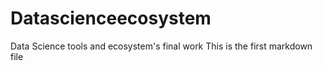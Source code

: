 # Datascienceecosystem
Data Science tools and ecosystem's final work
This is the first markdown file
